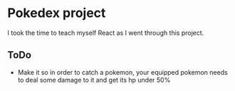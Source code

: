 # Pokedex project

I took the time to teach myself React as I went through this project.

## ToDo

- Make it so in order to catch a pokemon, your equipped pokemon needs to deal some damage to it and get its hp under 50%